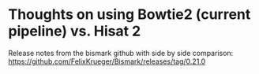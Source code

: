 # Thoughts on using Bowtie2 (current pipeline) vs. Hisat 2


Release notes from the bismark github with side by side comparison: https://github.com/FelixKrueger/Bismark/releases/tag/0.21.0
